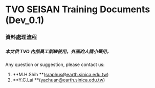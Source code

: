 # TVO SEISAN Training Documents \(Dev\_0.1\)

### 資料處理流程

### 

##### 本文供 **TVO** 內部員工訓練使用，外面的人請小聲用。

Any question or suggestion, please contact us:

1. **M.H.Shih **\(sraphus@earth.sinica.edu.tw\)
2. **Y.C.Lai **\(yachuan@earth.sinica.edu.tw\)



